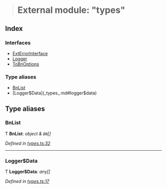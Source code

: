 > # External module: "types"

## Index

### Interfaces

* [ExtErrorInterface](../interfaces/_types_.exterrorinterface.md)
* [Logger](../interfaces/_types_.logger.md)
* [ToBnOptions](../interfaces/_types_.tobnoptions.md)

### Type aliases

* [BnList](_types_.md#bnlist)
* [Logger$Data](_types_.md#logger$data)

## Type aliases

###  BnList

Ƭ **BnList**: *object & `BN`[]*

*Defined in [types.ts:32](https://github.com/polkadot-js/common/blob/aab3ed5/packages/util/src/types.ts#L32)*

___

###  Logger$Data

Ƭ **Logger$Data**: *any[]*

*Defined in [types.ts:17](https://github.com/polkadot-js/common/blob/aab3ed5/packages/util/src/types.ts#L17)*